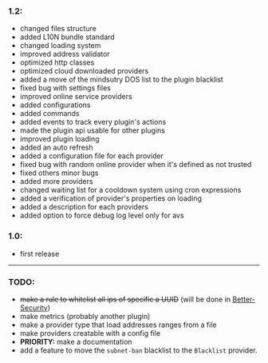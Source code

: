 ### 1.2:
 - changed files structure
 - added L10N bundle standard
 - changed loading system
 - improved address validator
 - optimized http classes
 - optimized cloud downloaded providers
 - added a move of the mindsutry DOS list to the plugin blacklist
 - fixed bug with settings files 
 - improved online service providers
 - added configurations
 - added commands
 - added events to track every plugin's actions
 - made the plugin api usable for other plugins
 - improved plugin loading
 - added an auto refresh
 - added a configuration file for each provider
 - fixed bug with random online provider when it's defined as not trusted
 - fixed others minor bugs
 - added more providers
 - changed waiting list for a cooldown system using cron expressions
 - added a verification of provider's properties on loading
 - added a description for each providers
 - added option to force debug log level only for avs

### 1.0:
 - first release

--- 

### TODO: 
 - ~~make a rule to whitelist all ips of specific a UUID~~ (will be done in [Better-Security](https://github.com/xpdustry/Better-Security/))
 - make metrics (probably another plugin)
 - make a provider type that load addresses ranges from a file
 - make providers creatable with a config file
 - **PRIORITY:** make a documentation
 - add a feature to move the ``subnet-ban`` blacklist to the ``Blacklist`` provider.
